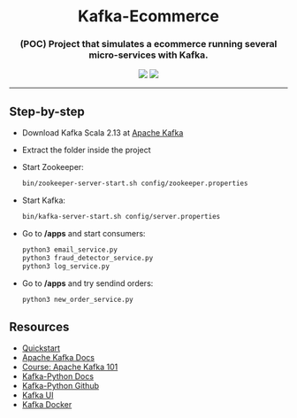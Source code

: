 <h1 align="center">Kafka-Ecommerce</h1>
<h3 align="center">
(POC) Project that simulates a ecommerce running several micro-services with Kafka.
</h3>
<p align="center">
<img src = https://img.shields.io/badge/Apache-Kafka-blue>
<img src = https://img.shields.io/badge/Python3-Language%20-brightgreen>
</p>

---

## Step-by-step
- Download Kafka Scala 2.13 at [Apache Kafka](https://kafka.apache.org/downloads)

- Extract the folder inside the project

- Start Zookeeper:
  ```bash
  bin/zookeeper-server-start.sh config/zookeeper.properties
  ```

- Start Kafka:
  ```bash
  bin/kafka-server-start.sh config/server.properties
  ```
  
 - Go to **/apps** and start consumers:
   ```bash
   python3 email_service.py
   python3 fraud_detector_service.py
   python3 log_service.py
   ```
 - Go to **/apps** and try sendind orders:
   ```bash
   python3 new_order_service.py
   ```


## Resources
- [Quickstart](https://kafka.apache.org/quickstart)
- [Apache Kafka Docs](https://kafka.apache.org/documentation/)
- [Course: Apache Kafka 101](https://developer.confluent.io/learn-kafka/apache-kafka/events/)
- [Kafka-Python Docs](https://kafka-python.readthedocs.io/en/master/)
- [Kafka-Python Github](https://github.com/dpkp/kafka-python)
- [Kafka UI](https://github.com/provectus/kafka-ui)
- [Kafka Docker](https://developer.confluent.io/quickstart/kafka-docker/)

